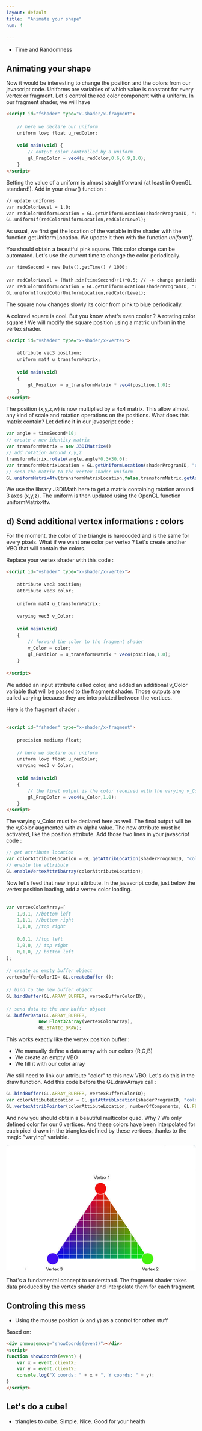 ```yaml
---
layout: default
title:  "Animate your shape"
num: 4

---
```


*  Time and Randomness

## Animating your shape

Now it would be interesting to change the position and the colors from our javascript code. 
Uniforms are variables of which value is constant for every vertex or fragment. 
Let's control the red color component with a uniform. In our fragment shader, we will have

~~~ html
<script id="fshader" type="x-shader/x-fragment">
    
    // here we declare our uniform
    uniform lowp float u_redColor;

    void main(void) {
        // output color controlled by a uniform
        gl_FragColor = vec4(u_redColor,0.6,0.9,1.0);
    }
</script>

~~~

Setting the value of a uniform is almost straightforward (at least in OpenGL standard!). Add in your draw() function : 

~~~ html
// update uniforms
var redColorLevel = 1.0;
var redColorUniformLocation = GL.getUniformLocation(shaderProgramID, "u_redColor");
GL.uniform1f(redColorUniformLocation,redColorLevel);
~~~

As usual, we first get the location of the variable in the shader with the function getUniformLocation. 
We update it then with the function *uniform1f*. 

You should obtain a beautiful pink square. 
This color change can be automated. Let's use the current time to change the color periodically. 

~~~ html
var timeSecond = new Date().getTime() / 1000;

var redColorLevel = (Math.sin(timeSecond)+1)*0.5; // -> change periodically with time
var redColorUniformLocation = GL.getUniformLocation(shaderProgramID, "u_redColor");
GL.uniform1f(redColorUniformLocation,redColorLevel);
~~~

The square now changes slowly its color from pink to blue periodically. 

A colored square is cool. But you know what's even cooler ? A rotating color square !
We will modify the square position using a matrix uniform in the vertex shader. 

~~~ html
<script id="vshader" type="x-shader/x-vertex">

    attribute vec3 position; 
    uniform mat4 u_transformMatrix;

    void main(void) 
    { 
        gl_Position = u_transformMatrix * vec4(position,1.0);
    }
</script>
~~~

The position (x,y,z,w) is now multiplied by a 4x4 matrix. This allow almost any kind of scale and rotation operations on the positions. What does this matrix contain? 
Let define it in our javascript code :

~~~ JavaScript
var angle = timeSecond*10;
// create a new identity matrix
var transformMatrix = new J3DIMatrix4()
// add rotation around x,y,z 
transformMatrix.rotate(angle,angle*0.3+30,0);
var transformMatrixLocation = GL.getUniformLocation(shaderProgramID, "u_transformMatrix");
// send the matrix to the vertex shader uniform 
GL.uniformMatrix4fv(transformMatrixLocation,false,transformMatrix.getAsFloat32Array());
~~~

We use the library J3DIMath here to get a matrix containing rotation around 3 axes (x,y,z). 
The uniform is then updated using the OpenGL function uniformMatrix4fv.

## d) Send additional vertex informations : colors

For the moment, the color of the triangle is hardcoded and is the same for every pixels. What if we want one color per vertex ? Let's create another VBO that will contain the colors. 

Replace your vertex shader with this code : 


~~~ html
<script id="vshader" type="x-shader/x-vertex">

    attribute vec3 position; 
    attribute vec3 color;

    uniform mat4 u_transformMatrix;

    varying vec3 v_Color;

    void main(void) 
    { 
        // forward the color to the fragment shader
        v_Color = color;
        gl_Position = u_transformMatrix * vec4(position,1.0);
    }

</script>
~~~

We added an input attribute called color, and added an additional v_Color variable that will be passed to the fragment shader. Those outputs are called varying because they are interpolated between the vertices. 

Here is the fragment shader : 

~~~ html

<script id="fshader" type="x-shader/x-fragment">

    precision mediump float;

    // here we declare our uniform
    uniform lowp float u_redColor;
    varying vec3 v_Color;

    void main(void) 
    {
        // the final output is the color received with the varying v_Color
        gl_FragColor = vec4(v_Color,1.0);
    }
</script>

~~~

The varying v_Color must be declared here as well. The final output will be the v_Color augmented with av alpha value. 
The new attribute must be activated, like the position attribute. Add those two lines  in your javascript code : 

~~~ JavaScript
// get attribute location
var colorAttributeLocation = GL.getAttribLocation(shaderProgramID, "color");
// enable the attribute
GL.enableVertexAttribArray(colorAttributeLocation);
~~~ 

Now let's feed that new input attribute. In the javascript code, just below the vertex position loading, add a vertex color loading. 

~~~ JavaScript

var vertexColorArray=[
    1,0,1, //bottom left
    1,1,1, //bottom right
    1,1,0, //top right
    
    0,0,1, //top left
    1,0,0, // top right
    0,1,0, // bottom left
];

// create an empty buffer object
vertexBufferColorID= GL.createBuffer ();

// bind to the new buffer object
GL.bindBuffer(GL.ARRAY_BUFFER, vertexBufferColorID);

// send data to the new buffer object
GL.bufferData(GL.ARRAY_BUFFER,
            new Float32Array(vertexColorArray),
            GL.STATIC_DRAW);
~~~

This works exactly like the vertex position buffer : 
* We manually define a data array with our colors (R,G,B)
* We create an empty VBO
* We fill it with our color array

We still need to link our attribute "color" to this new VBO. Let's do this in the draw function. Add this code before the GL.drawArrays call : 

~~~ JavaScript
GL.bindBuffer(GL.ARRAY_BUFFER, vertexBufferColorID);
var colorAttibuteLocation = GL.getAttribLocation(shaderProgramID, "color")
GL.vertexAttribPointer(colorAttibuteLocation, numberOfComponents, GL.FLOAT, false,0,0) ;
~~~ 

And now you should obtain a beautiful multicolor quad. Why ? We only defined color for our 6 vertices. And these colors have been interpolated for each pixel drawn in the  triangles defined by these vertices, thanks to the magic "varying" variable. 

<img src="./assets/fragmentInterpolation.jpg" alt="Fragment Interpolation">

That's a fundamental concept to understand. The fragment shader takes data produced by the vertex shader and interpolate them for each fragment.


## Controling this mess

* Using the mouse position (x and y) as a control for other stuff

Based on:

~~~ HTML
<div onmousemove="showCoords(event)"></div>
<script>
function showCoords(event) {
    var x = event.clientX;
    var y = event.clientY;
    console.log("X coords: " + x + ", Y coords: " + y);
}
</script>
~~~

## Let's do a cube!
* triangles to cube. Simple. Nice. Good for your health
